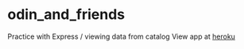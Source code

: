 # odin_and_friends
Practice with Express / viewing data from catalog
View app at [heroku](https://vast-reaches-21072.herokuapp.com/)
